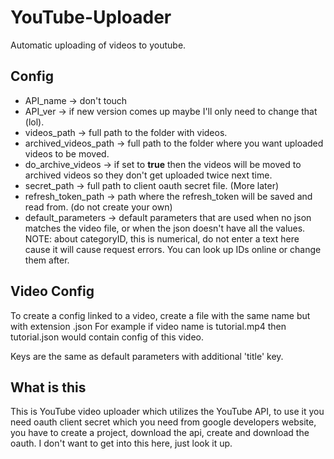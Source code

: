 # YouTube-Uploader
Automatic uploading of videos to youtube.


## Config
- API_name -> don't touch
- API_ver -> if new version comes up maybe I'll only need to change that (lol).
- videos_path -> full path to the folder with videos.
- archived_videos_path -> full path to the folder where you want uploaded videos to be moved.
- do_archive_videos -> if set to <b>true</b> then the videos will be moved to archived videos so they don't get uploaded twice next time.
- secret_path -> full path to client oauth secret file. (More later)
- refresh_token_path -> path where the refresh_token will be saved and read from. (do not create your own)
- default_parameters -> default parameters that are used when no json matches the video file, or when the json doesn't have all the values. NOTE: about categoryID, this is numerical, do not enter a text here cause it will cause request errors. You can look up IDs online or change them after.

## Video Config
To create a config linked to a video, create a file with the same name but with extension .json
For example if video name is tutorial.mp4 then tutorial.json would contain config of this video.

Keys are the same as default parameters with additional 'title' key.


## What is this

This is YouTube video uploader which utilizes the YouTube API, to use it you need oauth client secret which you need from google developers website, you have to create a project, download the api, create and download the oauth. I don't want to get into this here, just look it up.
